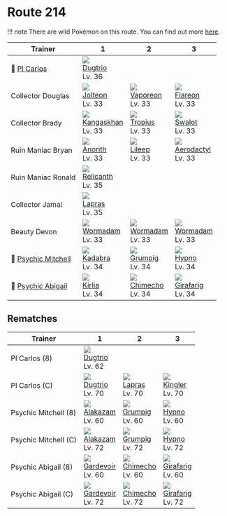 # Route 214

!!! note
    There are wild Pokémon on this route. You can find out more [here](../../wild_pokemon/route_214/).


Trainer                                 | 1                                  | 2                                | 3
---                                     | ---                                | ---                              | ---
:repeat: [PI Carlos](#rematches)        | ![][051]<br>[Dugtrio]<br>Lv. 36    | &nbsp;                           | &nbsp;
Collector Douglas                       | ![][135]<br>[Jolteon]<br>Lv. 33    | ![][134]<br>[Vaporeon]<br>Lv. 33 | ![][136]<br>[Flareon]<br>Lv. 33
Collector Brady                         | ![][115]<br>[Kangaskhan]<br>Lv. 33 | ![][357]<br>[Tropius]<br>Lv. 33  | ![][317]<br>[Swalot]<br>Lv. 33
Ruin Maniac Bryan                       | ![][347]<br>[Anorith]<br>Lv. 33    | ![][345]<br>[Lileep]<br>Lv. 33   | ![][142]<br>[Aerodactyl]<br>Lv. 33
Ruin Maniac Ronald                      | ![][369]<br>[Relicanth]<br>Lv. 35  | &nbsp;                           | &nbsp;
Collector Jamal                         | ![][131]<br>[Lapras]<br>Lv. 35     | &nbsp;                           | &nbsp;
Beauty Devon                            | ![][413]<br>[Wormadam]<br>Lv. 33   | ![][413]<br>[Wormadam]<br>Lv. 33 | ![][413]<br>[Wormadam]<br>Lv. 33
:repeat: [Psychic Mitchell](#rematches) | ![][064]<br>[Kadabra]<br>Lv. 34    | ![][326]<br>[Grumpig]<br>Lv. 34  | ![][097]<br>[Hypno]<br>Lv. 34
:repeat: [Psychic Abigail](#rematches)  | ![][281]<br>[Kirlia]<br>Lv. 34     | ![][358]<br>[Chimecho]<br>Lv. 34 | ![][203]<br>[Girafarig]<br>Lv. 34

## Rematches

Trainer              | 1                                 | 2                                | 3
---                  | ---                               | ---                              | ---
PI Carlos (8)        | ![][051]<br>[Dugtrio]<br>Lv. 62   | &nbsp;                           | &nbsp;
PI Carlos (C)        | ![][051]<br>[Dugtrio]<br>Lv. 70   | ![][131]<br>[Lapras]<br>Lv. 70   | ![][099]<br>[Kingler]<br>Lv. 70
Psychic Mitchell (8) | ![][065]<br>[Alakazam]<br>Lv. 60  | ![][326]<br>[Grumpig]<br>Lv. 60  | ![][097]<br>[Hypno]<br>Lv. 60
Psychic Mitchell (C) | ![][065]<br>[Alakazam]<br>Lv. 72  | ![][326]<br>[Grumpig]<br>Lv. 72  | ![][097]<br>[Hypno]<br>Lv. 72
Psychic Abigail (8)  | ![][282]<br>[Gardevoir]<br>Lv. 60 | ![][358]<br>[Chimecho]<br>Lv. 60 | ![][203]<br>[Girafarig]<br>Lv. 60
Psychic Abigail (C)  | ![][282]<br>[Gardevoir]<br>Lv. 72 | ![][358]<br>[Chimecho]<br>Lv. 72 | ![][203]<br>[Girafarig]<br>Lv. 72

[Dugtrio]: ../../pokemon_changes/051/
[Kadabra]: ../../pokemon_changes/064/
[Alakazam]: ../../pokemon_changes/065/
[Hypno]: ../../pokemon_changes/097/
[Kingler]: ../../pokemon_changes/099/
[Kangaskhan]: ../../pokemon_changes/115/
[Lapras]: ../../pokemon_changes/131/
[Vaporeon]: ../../pokemon_changes/134/
[Jolteon]: ../../pokemon_changes/135/
[Flareon]: ../../pokemon_changes/136/
[Aerodactyl]: ../../pokemon_changes/142/
[Girafarig]: ../../pokemon_changes/203/
[Kirlia]: ../../pokemon_changes/281/
[Gardevoir]: ../../pokemon_changes/282/
[Swalot]: ../../pokemon_changes/317/
[Grumpig]: ../../pokemon_changes/326/
[Lileep]: ../../pokemon_changes/345/
[Anorith]: ../../pokemon_changes/347/
[Tropius]: ../../pokemon_changes/357/
[Chimecho]: ../../pokemon_changes/358/
[Relicanth]: ../../pokemon_changes/369/
[Wormadam]: ../../pokemon_changes/413/
[051]: ../img/pokemon/051.png
[064]: ../img/pokemon/064.png
[065]: ../img/pokemon/065.png
[097]: ../img/pokemon/097.png
[099]: ../img/pokemon/099.png
[115]: ../img/pokemon/115.png
[131]: ../img/pokemon/131.png
[134]: ../img/pokemon/134.png
[135]: ../img/pokemon/135.png
[136]: ../img/pokemon/136.png
[142]: ../img/pokemon/142.png
[203]: ../img/pokemon/203.png
[281]: ../img/pokemon/281.png
[282]: ../img/pokemon/282.png
[317]: ../img/pokemon/317.png
[326]: ../img/pokemon/326.png
[345]: ../img/pokemon/345.png
[347]: ../img/pokemon/347.png
[357]: ../img/pokemon/357.png
[358]: ../img/pokemon/358.png
[369]: ../img/pokemon/369.png
[413]: ../img/pokemon/413.png

